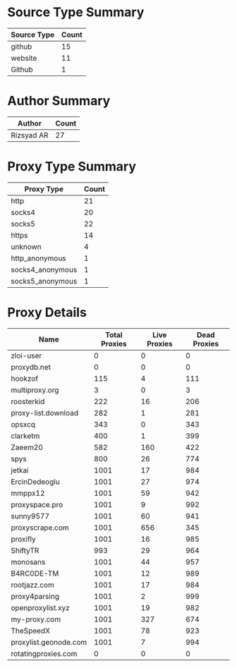 # Source Type Summary

| Source Type | Count |
|-------------|-------|
| github | 15 |
| website | 11 |
| Github | 1 |


# Author Summary

| Author | Count |
|--------|-------|
| Rizsyad AR | 27 |


# Proxy Type Summary

| Proxy Type | Count |
|------------|-------|
| http | 21 |
| socks4 | 20 |
| socks5 | 22 |
| https | 14 |
| unknown | 4 |
| http_anonymous | 1 |
| socks4_anonymous | 1 |
| socks5_anonymous | 1 |


# Proxy Details

| Name | Total Proxies | Live Proxies | Dead Proxies |
|------|---------------|--------------|---------------|
| zloi-user | 0 | 0 | 0 |
| proxydb.net | 0 | 0 | 0 |
| hookzof | 115 | 4 | 111 |
| multiproxy.org | 3 | 0 | 3 |
| roosterkid | 222 | 16 | 206 |
| proxy-list.download | 282 | 1 | 281 |
| opsxcq | 343 | 0 | 343 |
| clarketm | 400 | 1 | 399 |
| Zaeem20 | 582 | 160 | 422 |
| spys | 800 | 26 | 774 |
| jetkai | 1001 | 17 | 984 |
| ErcinDedeoglu | 1001 | 27 | 974 |
| mmppx12 | 1001 | 59 | 942 |
| proxyspace.pro | 1001 | 9 | 992 |
| sunny9577 | 1001 | 60 | 941 |
| proxyscrape.com | 1001 | 656 | 345 |
| proxifly | 1001 | 16 | 985 |
| ShiftyTR | 993 | 29 | 964 |
| monosans | 1001 | 44 | 957 |
| B4RC0DE-TM | 1001 | 12 | 989 |
| rootjazz.com | 1001 | 17 | 984 |
| proxy4parsing | 1001 | 2 | 999 |
| openproxylist.xyz | 1001 | 19 | 982 |
| my-proxy.com | 1001 | 327 | 674 |
| TheSpeedX | 1001 | 78 | 923 |
| proxylist.geonode.com | 1001 | 7 | 994 |
| rotatingproxies.com | 0 | 0 | 0 |
